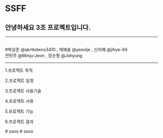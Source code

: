 # SSFF


<h2>안녕하세요 3조 프로젝트입니다.</h2>
  <hr>
  <br>
  #박상준 @qkrtkdwns3410  , 제예솔 @yesolje , 신지혜 @jihye-94
        <br><t/><t/>전민주 @Minju-Jeon , 장순형 @Jshyung
  <hr>
  
  1.프로젝트 목적
  
  2.프로젝트 일정
  
  3.프로젝트 사용기술
  
  4.프로젝트 서류
  
  5.프로젝트 기능
  
  6.프로젝트 결과
  
 
#   s s o o  
 #   s s o o  
 